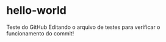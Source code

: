 # hello-world
Teste do GitHub
Editando o arquivo de testes para verificar o funcionamento do commit!

